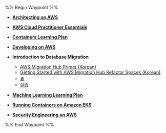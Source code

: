%% Begin Waypoint %%
- **[Architecting on AWS](./Architecting%20on%20AWS/Architecting%20on%20AWS.md)**
- **[AWS Cloud Practitioner Essentials](./AWS%20Cloud%20Practitioner%20Essentials/AWS%20Cloud%20Practitioner%20Essentials.md)**
- **[Containers Learning Plan](./Containers%20Learning%20Plan/Containers%20Learning%20Plan.md)**

- **[Developing on AWS](./Developing%20on%20AWS/Developing%20on%20AWS.md)**
- **Introduction to Database Migration**
	- [AWS Migration Hub Primer (Korean)](./Introduction%20to%20Database%20Migration/AWS%20Migration%20Hub%20Primer%20(Korean).md)
	- [Getting Started with AWS Migration Hub Refactor Spaces (Korean)](./Introduction%20to%20Database%20Migration/Getting%20Started%20with%20AWS%20Migration%20Hub%20Refactor%20Spaces%20(Korean).md)
	- [ㄹ](./Introduction%20to%20Database%20Migration/%E3%84%B9.md)
	- [실습](./Introduction%20to%20Database%20Migration/%EC%8B%A4%EC%8A%B5.md)
- **[Machine Learning Learning Plan](./Machine%20Learning%20Learning%20Plan/Machine%20Learning%20Learning%20Plan.md)**

- **[Running Containers on Amazon EKS](./Running%20Containers%20on%20Amazon%20EKS/Running%20Containers%20on%20Amazon%20EKS.md)**
- **[Security Engineering on AWS](./Security%20Engineering%20on%20AWS/Security%20Engineering%20on%20AWS.md)**

%% End Waypoint %%
